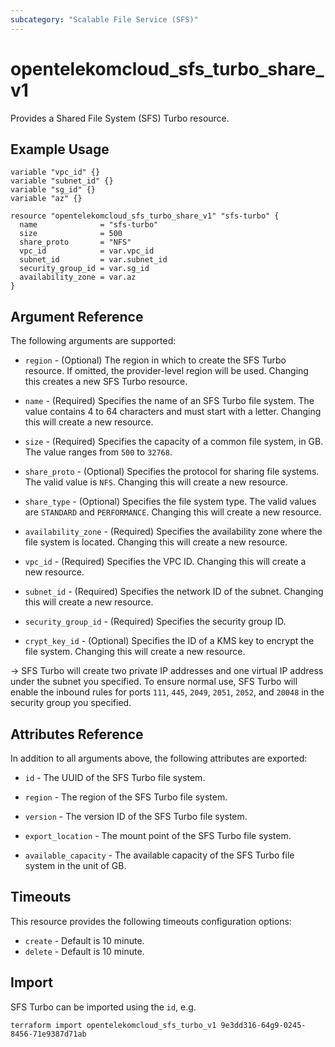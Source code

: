 ```yaml
---
subcategory: "Scalable File Service (SFS)"
---
```


# opentelekomcloud_sfs_turbo_share_v1

Provides a Shared File System (SFS) Turbo resource.

## Example Usage

```hcl
variable "vpc_id" {}
variable "subnet_id" {}
variable "sg_id" {}
variable "az" {}

resource "opentelekomcloud_sfs_turbo_share_v1" "sfs-turbo" {
  name              = "sfs-turbo"
  size              = 500
  share_proto       = "NFS"
  vpc_id            = var.vpc_id
  subnet_id         = var.subnet_id
  security_group_id = var.sg_id
  availability_zone = var.az
}
```

## Argument Reference
The following arguments are supported:

* `region` - (Optional) The region in which to create the SFS Turbo resource. If omitted, the
  provider-level region will be used. Changing this creates a new SFS Turbo resource.

* `name` - (Required) Specifies the name of an SFS Turbo file system. The value contains 4 to 64
  characters and must start with a letter. Changing this will create a new resource.

* `size` - (Required) Specifies the capacity of a common file system, in GB. The value ranges
  from `500` to `32768`.

* `share_proto` - (Optional) Specifies the protocol for sharing file systems. The valid value is `NFS`.
  Changing this will create a new resource.

* `share_type` - (Optional) Specifies the file system type. The valid values are `STANDARD` and `PERFORMANCE`.
  Changing this will create a new resource.

* `availability_zone` - (Required) Specifies the availability zone where the file system is located.
  Changing this will create a new resource.

* `vpc_id` - (Required) Specifies the VPC ID. Changing this will create a new resource.

* `subnet_id` - (Required) Specifies the network ID of the subnet. Changing this will create a new resource.

* `security_group_id` - (Required) Specifies the security group ID.

* `crypt_key_id` - (Optional) Specifies the ID of a KMS key to encrypt the file system.
  Changing this will create a new resource.

-> SFS Turbo will create two private IP addresses and one virtual IP address under the subnet you specified.
To ensure normal use, SFS Turbo will enable the inbound rules for ports `111`, `445`, `2049`, `2051`, `2052`,
and `20048` in the security group you specified.

## Attributes Reference

In addition to all arguments above, the following attributes are exported:

* `id` - The UUID of the SFS Turbo file system.

* `region` - The region of the SFS Turbo file system.

* `version` - The version ID of the SFS Turbo file system.

* `export_location` - The mount point of the SFS Turbo file system.

* `available_capacity` - The available capacity of the SFS Turbo file system in the unit of GB.


## Timeouts

This resource provides the following timeouts configuration options:
  - `create` - Default is 10 minute.
  - `delete` - Default is 10 minute.

## Import

SFS Turbo can be imported using the `id`, e.g.

```shell
terraform import opentelekomcloud_sfs_turbo_v1 9e3dd316-64g9-0245-8456-71e9387d71ab
```
